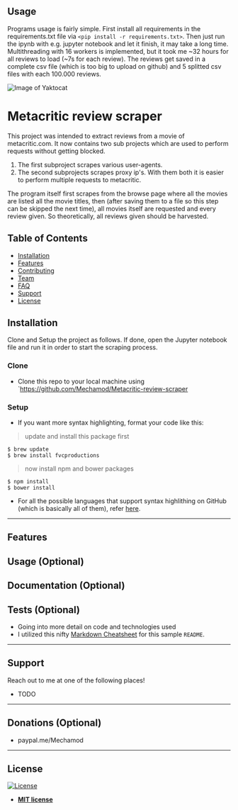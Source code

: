 ## Usage
Programs usage is fairly simple. First install all requirements in the requirements.txt file via `<pip install -r requirements.txt>`. Then just run the ipynb with e.g. jupyter notebook and let it finish, it may take a long time. Multithreading with 16 workers is implemented, but it took me ~32 hours for all reviews to load (~7s for each review).
The reviews get saved in a complete csv file (which is too big to upload on github) and 5 splitted csv files with each 100.000 reviews.

![Image of Yaktocat](https://seekvectorlogo.com/wp-content/uploads/2020/06/metacritic-vector-logo.png)

# Metacritic review scraper

This project was intended to extract reviews from a movie of metacritic.com. It now contains two sub projects which are used to perform requests without getting blocked.

1. The first subproject scrapes various user-agents.
2. The second subprojects scrapes proxy ip's. With them both it is easier to perform multiple requests to metacritic.

The program itself first scrapes from the browse page where all the movies are listed all the movie titles, then (after saving them to a file so this step can be skipped the next time), all movies itself are requested and every review given. So theoretically, all reviews given should be harvested.

## Table of Contents

- [Installation](#installation)
- [Features](#features)
- [Contributing](#contributing)
- [Team](#team)
- [FAQ](#faq)
- [Support](#support)
- [License](#license)


## Installation

Clone and Setup the project as follows. If done, open the Jupyter notebook file and run it in order to start the scraping process.

### Clone

- Clone this repo to your local machine using `https://github.com/Mechamod/Metacritic-review-scraper

### Setup

- If you want more syntax highlighting, format your code like this:

> update and install this package first

```shell
$ brew update
$ brew install fvcproductions
```

> now install npm and bower packages

```shell
$ npm install
$ bower install
```

- For all the possible languages that support syntax highlithing on GitHub (which is basically all of them), refer <a href="https://github.com/github/linguist/blob/master/lib/linguist/languages.yml" target="_blank">here</a>.

---

## Features
## Usage (Optional)
## Documentation (Optional)
## Tests (Optional)

- Going into more detail on code and technologies used
- I utilized this nifty <a href="https://github.com/adam-p/markdown-here/wiki/Markdown-Cheatsheet" target="_blank">Markdown Cheatsheet</a> for this sample `README`.

---

## Support

Reach out to me at one of the following places!

- TODO 

---

## Donations (Optional)

- paypal.me/Mechamod


---

## License

[![License](http://img.shields.io/:license-mit-blue.svg?style=flat-square)](http://badges.mit-license.org)

- **[MIT license](http://opensource.org/licenses/mit-license.php)**

